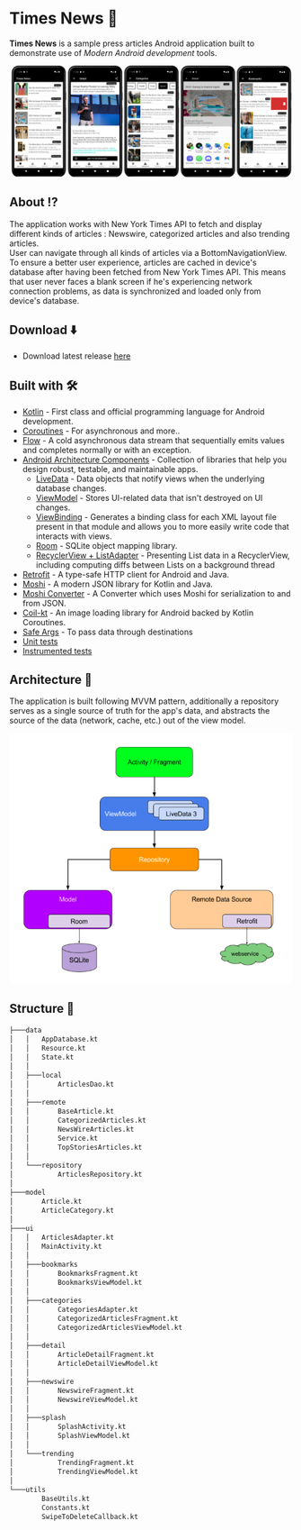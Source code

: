 # Times News :newspaper:  
**Times News** is a sample press articles Android application built to demonstrate use of *Modern Android development* tools.

![](medias/times_news_multiscreens_preview.png)

## About ⁉️
The application works with New York Times API to fetch and display different kinds of articles : Newswire, categorized articles and also trending articles.  
User can navigate through all kinds of articles via a BottomNavigationView.   
To ensure a better user experience, articles are cached in device's database after having been fetched from New York Times API. This means that user never faces a blank screen if he's experiencing network connection problems, as data is synchronized and loaded only from device's database.    

## Download ⬇️
- Download latest release [here](https://github.com/Florian-Martin/times-news/releases/tag/v1.0.0/times-news.apk)

## Built with 🛠
- [Kotlin](https://kotlinlang.org/) - First class and official programming language for Android development.
- [Coroutines](https://kotlinlang.org/docs/reference/coroutines-overview.html) - For asynchronous and more..
- [Flow](https://kotlin.github.io/kotlinx.coroutines/kotlinx-coroutines-core/kotlinx.coroutines.flow/-flow/) - A cold asynchronous data stream that sequentially emits values and completes normally or with an exception.
- [Android Architecture Components](https://developer.android.com/topic/libraries/architecture) - Collection of libraries that help you design robust, testable, and maintainable apps.
  - [LiveData](https://developer.android.com/topic/libraries/architecture/livedata) - Data objects that notify views when the underlying database changes.
  - [ViewModel](https://developer.android.com/topic/libraries/architecture/viewmodel) - Stores UI-related data that isn't destroyed on UI changes. 
  - [ViewBinding](https://developer.android.com/topic/libraries/view-binding) - Generates a binding class for each XML layout file present in that module and allows you to more easily write code that interacts with views.
  - [Room](https://developer.android.com/topic/libraries/architecture/room) - SQLite object mapping library.
  - [RecyclerView + ListAdapter](https://developer.android.com/reference/androidx/recyclerview/widget/ListAdapter) - Presenting List data in a RecyclerView, including computing diffs between Lists on a background thread 
- [Retrofit](https://square.github.io/retrofit/) - A type-safe HTTP client for Android and Java.
- [Moshi](https://github.com/square/moshi) - A modern JSON library for Kotlin and Java.
- [Moshi Converter](https://github.com/square/retrofit/tree/master/retrofit-converters/moshi) - A Converter which uses Moshi for serialization to and from JSON.
- [Coil-kt](https://coil-kt.github.io/coil/) - An image loading library for Android backed by Kotlin Coroutines.
- [Safe Args](https://developer.android.com/guide/navigation/navigation-pass-data) - To pass data through destinations
- [Unit tests](https://developer.android.com/training/testing/local-tests)
- [Instrumented tests](https://developer.android.com/training/testing/instrumented-tests)

## Architecture :construction_worker:
The application is built following MVVM pattern, additionally a repository serves as a single source of truth for the app's data, and abstracts the source of the data (network, cache, etc.) out of the view model.

![](medias/architecture.png)

## Structure 📂
```
├───data
│   │   AppDatabase.kt
│   │   Resource.kt
│   │   State.kt
│   │
│   ├───local
│   │       ArticlesDao.kt
│   │
│   ├───remote
│   │       BaseArticle.kt
│   │       CategorizedArticles.kt
│   │       NewsWireArticles.kt
│   │       Service.kt
│   │       TopStoriesArticles.kt
│   │
│   └───repository
│           ArticlesRepository.kt
│
├───model
│       Article.kt
│       ArticleCategory.kt
│
├───ui
│   │   ArticlesAdapter.kt
│   │   MainActivity.kt
│   │
│   ├───bookmarks
│   │       BookmarksFragment.kt
│   │       BookmarksViewModel.kt
│   │
│   ├───categories
│   │       CategoriesAdapter.kt
│   │       CategorizedArticlesFragment.kt
│   │       CategorizedArticlesViewModel.kt
│   │
│   ├───detail
│   │       ArticleDetailFragment.kt
│   │       ArticleDetailViewModel.kt
│   │
│   ├───newswire
│   │       NewswireFragment.kt
│   │       NewswireViewModel.kt
│   │
│   ├───splash
│   │       SplashActivity.kt
│   │       SplashViewModel.kt
│   │
│   └───trending
│           TrendingFragment.kt
│           TrendingViewModel.kt
│
└───utils
        BaseUtils.kt
        Constants.kt
        SwipeToDeleteCallback.kt
```
